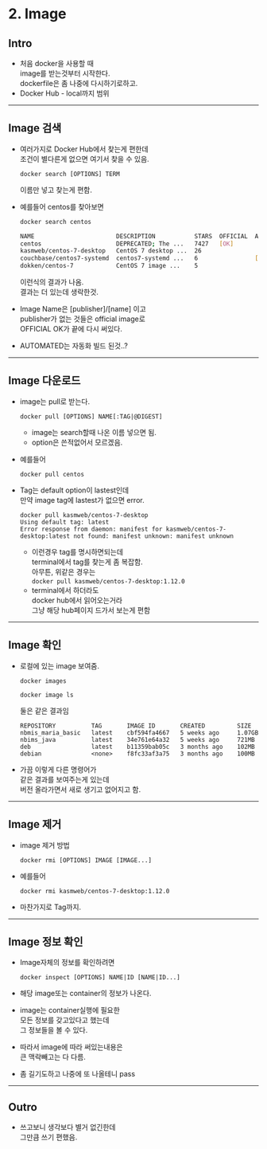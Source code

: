 # 2. Image

## Intro

* 처음 docker을 사용할 때\
  image를 받는것부터 시작한다.\
  dockerfile은 좀 나중에 다시하기로하고.
* Docker Hub - local까지 범위

***

## Image 검색

*   여러가지로 Docker Hub에서 찾는게 편한데\
    조건이 별다른게 없으면 여기서 찾을 수 있음.

    ```docker
    docker search [OPTIONS] TERM
    ```

    이름만 넣고 찾는게 편함.
*   예를들어 centos를 찾아보면

    ```bash
    docker search centos
    ```

    ```bash
    NAME                       DESCRIPTION           STARS  OFFICIAL  AUTOMATED
    centos                     DEPRECATED; The ...   7427   [OK]      
    kasmweb/centos-7-desktop   CentOS 7 desktop ...  26               
    couchbase/centos7-systemd  centos7-systemd ...   6                [OK]
    dokken/centos-7            CentOS 7 image ...    5                
    ```

    이런식의 결과가 나옴.\
    결과는 더 있는데 생락한것.
* Image Name은 \[publisher]/\[name] 이고\
  publisher가 없는 것들은 official image로\
  OFFICIAL OK가 끝에 다시 써있다.
* AUTOMATED는 자동화 빌드 된것..?

***

## Image 다운로드

*   image는 pull로 받는다.

    ```
    docker pull [OPTIONS] NAME[:TAG|@DIGEST]
    ```

    * image는 search할때 나온 이름 넣으면 됨.
    * option은 쓴적없어서 모르겠음.
*   예를들어

    ```docker
    docker pull centos
    ```
*   Tag는 default option이 lastest인데\
    만약 image tag에 lastest가 없으면 error.

    ```docker
    docker pull kasmweb/centos-7-desktop 
    Using default tag: latest
    Error response from daemon: manifest for kasmweb/centos-7-desktop:latest not found: manifest unknown: manifest unknown
    ```

    * 이런경우 tag를 명시하면되는데\
      terminal에서 tag를 찾는게 좀 복잡함.\
      아무튼, 위같은 경우는\
      `docker pull kasmweb/centos-7-desktop:1.12.0`
    * terminal에서 하더라도\
      docker hub에서 읽어오는거라\
      그냥 해당 hub페이지 드가서 보는게 편함

***

## Image 확인

*   로컬에 있는 image 보여줌.

    ```
    docker images

    docker image ls
    ```

    둘은 같은 결과임

    ```
    REPOSITORY          TAG       IMAGE ID       CREATED         SIZE
    nbmis_maria_basic   latest    cbf594fa4667   5 weeks ago     1.07GB
    nbims_java          latest    34e761e64a32   5 weeks ago     721MB
    deb                 latest    b11359bab05c   3 months ago    102MB
    debian              <none>    f8fc33af3a75   3 months ago    100MB
    ```
* 가끔 이렇게 다른 명령어가\
  같은 결과를 보여주는게 있는데\
  버전 올라가면서 새로 생기고 없어지고 함.

***

## Image 제거

*   image 제거 방법

    ```
    docker rmi [OPTIONS] IMAGE [IMAGE...]
    ```
*   예를들어

    ```docker
    docker rmi kasmweb/centos-7-desktop:1.12.0
    ```
* 마찬가지로 Tag까지.

***

## Image 정보 확인

*   Image자체의 정보를 확인하려면

    ```
    docker inspect [OPTIONS] NAME|ID [NAME|ID...]
    ```
* 해당 image또는 container의 정보가 나온다.
* image는 container실행에 필요한\
  모든 정보를 갖고있다고 했는데\
  그 정보들을 볼 수 있다.
* 따라서 image에 따라 써있는내용은\
  큰 맥락빼고는 다 다름.
* 좀 길기도하고 나중에 또 나올테니 pass

***

## Outro

* 쓰고보니 생각보다 별거 없긴한데\
  그만큼 쓰기 편했음.
